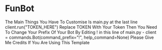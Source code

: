 # FunBot
The Main Things You Have To Customise Is main.py at the last line client.run("TOKEN_HERE")
Replace TOKEN With Your Token Then You Need To Change Your Prefix Of Your Bot By Editing ! in this line of main.py - client = commands.Bot(command_prefix="!", help_command=None)
Please Give Me Credits If You Are Using This Template
